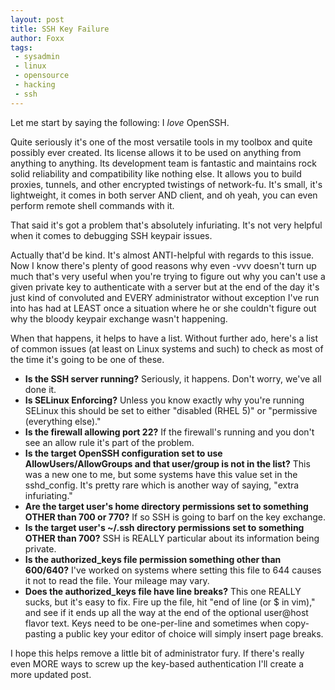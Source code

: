 ```yaml
---
layout: post
title: SSH Key Failure
author: Foxx
tags:
 - sysadmin
 - linux
 - opensource
 - hacking
 - ssh
---
```

Let me start by saying the following:  I *love* OpenSSH.

Quite seriously it's one of the most versatile tools in my toolbox and quite possibly ever created.  Its license allows it to be used on anything from anything to anything.  Its development team is fantastic and maintains rock solid reliability and compatibility like nothing else.  It allows you to build proxies, tunnels, and other encrypted twistings of network-fu.  It's small, it's lightweight, it comes in both server AND client, and oh yeah, you can even perform remote shell commands with it.

That said it's got a problem that's absolutely infuriating.  It's not very helpful when it comes to debugging SSH keypair issues.

Actually that'd be kind.  It's almost ANTI-helpful with regards to this issue. Now I know there's plenty of good reasons why even -vvv doesn't turn up much that's very useful when you're trying to figure out why you can't use a given private key to authenticate with a server but at the end of the day it's just kind of convoluted and EVERY administrator without exception I've run into has had at LEAST once a situation where he or she couldn't figure out why the bloody keypair exchange wasn't happening.

When that happens, it helps to have a list.  Without further ado, here's a list of common issues (at least on Linux systems and such) to check as most of the time it's going to be one of these.

* __Is the SSH server running?__  Seriously, it happens.  Don't worry, we've all done it.
* __Is SELinux Enforcing?__  Unless you know exactly why you're running SELinux this should be set to either "disabled (RHEL 5)" or "permissive (everything else)."
* __Is the firewall allowing port 22?__  If the firewall's running and you don't see an allow rule it's part of the problem.
* __Is the target OpenSSH configuration set to use AllowUsers/AllowGroups and that user/group is not in the list?__  This was a new one to me, but some systems have this value set in the sshd_config.  It's pretty rare which is another way of saying, "extra infuriating."
* __Are the target user's home directory permissions set to something OTHER than 700 or 770?__  If so SSH is going to barf on the key exchange.
* __Is the target user's ~/.ssh directory permissions set to something OTHER than 700?__  SSH is REALLY particular about its information being private.
* __Is the authorized_keys file permission something other than 600/640?__  I've worked on systems where setting this file to 644 causes it not to read the file.  Your mileage may vary.
* __Does the authorized_keys file have line breaks?__  This one REALLY sucks, but it's easy to fix.  Fire up the file, hit "end of line (or $ in vim)," and see if it ends up all the way at the end of the optional user@host flavor text.  Keys need to be one-per-line and sometimes when copy-pasting a public key your editor of choice will simply insert page breaks.

I hope this helps remove a little bit of administrator fury.  If there's really even MORE ways to screw up the key-based authentication I'll create a more updated post.
